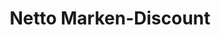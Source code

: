 ---
title: "Netto Marken-Discount"
url: /bayreuth/netto-marken-discount-richard-wagner-strasse/
shop: Supermarkt
---